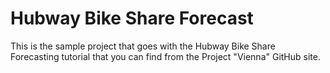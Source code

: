 # Hubway Bike Share Forecast

This is the sample project that goes with the Hubway Bike Share Forecasting tutorial that you can find from the Project "Vienna" GitHub site.
